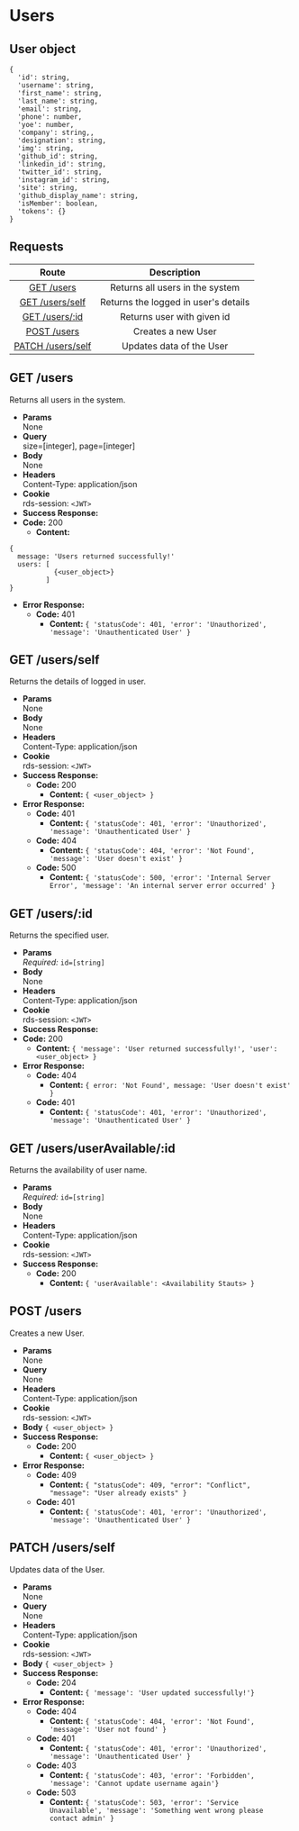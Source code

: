 # Users

## User object

```
{
  'id': string,
  'username': string,
  'first_name': string,
  'last_name': string,
  'email': string,
  'phone': number,
  'yoe': number,
  'company': string,,
  'designation': string,
  'img': string,
  'github_id': string,
  'linkedin_id': string,
  'twitter_id': string,
  'instagram_id': string,
  'site': string,
  'github_display_name': string,
  'isMember': boolean,
  'tokens': {}
}
```

## **Requests**

|                 Route                 |             Description              |
|:-------------------------------------:|:------------------------------------:|
|       [GET /users](#get-users)        |   Returns all users in the system    |
|   [GET /users/self](#get-usersSelf)   | Returns the logged in user's details |
|    [GET /users/:id](#get-usersid)     |      Returns user with given id      |
|      [POST /users](#post-users)       |          Creates a new User          |
| [PATCH /users/self](#patch-usersself) |       Updates data of the User       |


## **GET /users**

Returns all users in the system.

- **Params**  
  None
- **Query**  
  size=[integer], page=[integer]
- **Body**  
  None
- **Headers**  
  Content-Type: application/json
- **Cookie**  
  rds-session: `<JWT>`
- **Success Response:**
- **Code:** 200
  - **Content:**

```
{
  message: 'Users returned successfully!'
  users: [
           {<user_object>}
         ]
}
```

- **Error Response:**
  - **Code:** 401
    - **Content:** `{ 'statusCode': 401, 'error': 'Unauthorized', 'message': 'Unauthenticated User' }`

## **GET /users/self**

Returns the details of logged in user.

- **Params**  
  None
- **Body**  
  None
- **Headers**  
  Content-Type: application/json
- **Cookie**  
  rds-session: `<JWT>`
- **Success Response:**
  - **Code:** 200
    - **Content:** `{ <user_object> }`
- **Error Response:**
  - **Code:** 401
    - **Content:** `{ 'statusCode': 401, 'error': 'Unauthorized', 'message': 'Unauthenticated User' }`
  - **Code:** 404
    - **Content:** `{ 'statusCode': 404, 'error': 'Not Found', 'message': 'User doesn't exist' }`
  - **Code:** 500
    - **Content:** `{ 'statusCode': 500, 'error': 'Internal Server Error', 'message': 'An internal server error occurred' }`

## **GET /users/:id**

Returns the specified user.

- **Params**  
  _Required:_ `id=[string]`
- **Body**  
  None
- **Headers**  
  Content-Type: application/json
- **Cookie**  
  rds-session: `<JWT>`
- **Success Response:**
- **Code:** 200
  - **Content:** `{ 'message': 'User returned successfully!', 'user': <user_object> }`
- **Error Response:**
  - **Code:** 404
    - **Content:** `{ error: 'Not Found', message: 'User doesn't exist' }`
  - **Code:** 401
    - **Content:** `{ 'statusCode': 401, 'error': 'Unauthorized', 'message': 'Unauthenticated User' }`

## **GET /users/userAvailable/:id**

Returns the availability of user name.

- **Params**  
  _Required:_ `id=[string]`
- **Body**  
  None
- **Headers**  
  Content-Type: application/json
- **Cookie**  
  rds-session: `<JWT>`
- **Success Response:**
  - **Code:** 200
    - **Content:** `{ 'userAvailable': <Availability Stauts> }`

## **POST /users**

Creates a new User.

- **Params**  
  None
- **Query**  
  None
- **Headers**  
  Content-Type: application/json
- **Cookie**  
  rds-session: `<JWT>`
- **Body** `{ <user_object> }`
- **Success Response:**
  - **Code:** 200
    - **Content:** `{ <user_object> }`
- **Error Response:**
  - **Code:** 409
    - **Content:** `{ "statusCode": 409, "error": "Conflict", "message": "User already exists" }`
  - **Code:** 401
    - **Content:** `{ 'statusCode': 401, 'error': 'Unauthorized', 'message': 'Unauthenticated User' }`

## **PATCH /users/self**

Updates data of the User.

- **Params**  
  None
- **Query**  
  None
- **Headers**  
  Content-Type: application/json
- **Cookie**  
  rds-session: `<JWT>`
- **Body** `{ <user_object> }`
- **Success Response:**
  - **Code:** 204
    - **Content:** `{ 'message': 'User updated successfully!'}`
- **Error Response:**
  - **Code:** 404
    - **Content:** `{ 'statusCode': 404, 'error': 'Not Found', 'message': 'User not found' }`
  - **Code:** 401
    - **Content:** `{ 'statusCode': 401, 'error': 'Unauthorized', 'message': 'Unauthenticated User' }`
  - **Code:** 403
    - **Content:** `{ 'statusCode': 403, 'error': 'Forbidden', 'message': 'Cannot update username again'}`
  - **Code:** 503
    - **Content:** `{ 'statusCode': 503, 'error': 'Service Unavailable', 'message': 'Something went wrong please contact admin' }`

